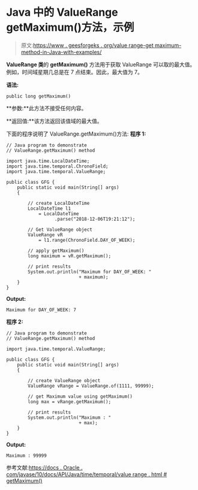 # Java 中的 ValueRange getMaximum()方法，示例

> 原文:[https://www . geesforgeks . org/value range-get maximum-method-in-Java-with-examples/](https://www.geeksforgeeks.org/valuerange-getmaximum-method-in-java-with-examples/)

**ValueRange 类**的 **getMaximum()** 方法用于获取 ValueRange 可以取的最大值。例如，时间域星期几总是在 7 点结束。因此，最大值为 7。

**语法:**

```
public long getMaximum()

```

**参数:**此方法不接受任何内容。

**返回值:**该方法返回该值域的最大值。

下面的程序说明了 ValueRange.getMaximum()方法:
**程序 1:**

```
// Java program to demonstrate
// ValueRange.getMaximum() method

import java.time.LocalDateTime;
import java.time.temporal.ChronoField;
import java.time.temporal.ValueRange;

public class GFG {
    public static void main(String[] args)
    {

        // create LocalDateTime
        LocalDateTime l1
            = LocalDateTime
                  .parse("2018-12-06T19:21:12");

        // Get ValueRange object
        ValueRange vR
            = l1.range(ChronoField.DAY_OF_WEEK);

        // apply getMaximum()
        long maximum = vR.getMaximum();

        // print results
        System.out.println("Maximum for DAY_OF_WEEK: "
                           + maximum);
    }
}
```

**Output:**

```
Maximum for DAY_OF_WEEK: 7

```

**程序 2:**

```
// Java program to demonstrate
// ValueRange.getMaximum() method

import java.time.temporal.ValueRange;

public class GFG {
    public static void main(String[] args)
    {

        // create ValueRange object
        ValueRange vRange = ValueRange.of(1111, 99999);

        // get Maximum value using getMaximum()
        long max = vRange.getMaximum();

        // print results
        System.out.println("Maximum : "
                           + max);
    }
}
```

**Output:**

```
Maximum : 99999

```

参考文献:[https://docs . Oracle . com/javase/10/docs/API/Java/time/temporal/value range . html # getMaximum()](https://docs.oracle.com/javase/10/docs/api/java/time/temporal/ValueRange.html#getMaximum())